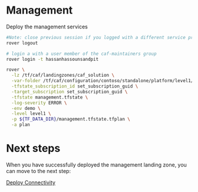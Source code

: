 
# Management
Deploy the management services

```bash
#Note: close previous session if you logged with a different service principal using --impersonate-sp-from-keyvault-url
rover logout

# login a with a user member of the caf-maintainers group
rover login -t hassanhassounsandpit

rover \
  -lz /tf/caf/landingzones/caf_solution \
  -var-folder /tf/caf/configuration/contoso/standalone/platform/level1/management \
  -tfstate_subscription_id set_subscription_guid \
  -target_subscription set_subscription_guid \
  -tfstate management.tfstate \
  -log-severity ERROR \
  -env demo \
  -level level1 \
  -p ${TF_DATA_DIR}/management.tfstate.tfplan \
  -a plan

```


# Next steps

When you have successfully deployed the management landing zone, you can move to the next step:

 [Deploy Connectivity](../../level2/connectivity/readme.md)
